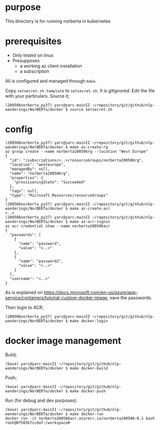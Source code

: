 # purpose

This directory is for running norberta in kubernetes

# prerequisites

* Only tested on linux
* Presupposes
  * a working az client installation
  * a subscription 

All is configured and managed through `make`. 

Copy `setsecret.sh.template` to `setsecret.sh`. It is gitignored. Edit the file with your particulars. Source it; 

```
(200506norberta_py37) yarc@yarc-mainII ~/repository/git/github/nlp-wanderings/NorBERTa/docker $ source setsecret.sh
```

  
# config

```
(200506norberta_py37) yarc@yarc-mainII ~/repository/git/github/nlp-wanderings/NorBERTa/docker $ make az-create-rg
az group create --name norberta200506rg --location "West Europe"
{
  "id": "/subscriptions/<..>/resourceGroups/norberta200506rg",
  "location": "westeurope",
  "managedBy": null,
  "name": "norberta200506rg",
  "properties": {
    "provisioningState": "Succeeded"
  },
  "tags": null,
  "type": "Microsoft.Resources/resourceGroups"
}
(200506norberta_py37) yarc@yarc-mainII ~/repository/git/github/nlp-wanderings/NorBERTa/docker $ make az-create-acr
<..>
(200506norberta_py37) yarc@yarc-mainII ~/repository/git/github/nlp-wanderings/NorBERTa/docker $ make az-acr-signin
az acr credential show --name norberta200506acr
{
  "passwords": [
    {
      "name": "password",
      "value": "<..>"
    },
    {
      "name": "password2",
      "value": "<..>"
    }
  ],
  "username": "<..>"
}
```

As is explained on https://docs.microsoft.com/en-us/azure/app-service/containers/tutorial-custom-docker-image, save the passwords. 

Then login to ACR; 

```
(200506norberta_py37) yarc@yarc-mainII ~/repository/git/github/nlp-wanderings/NorBERTa/docker $ make docker-login
```

# docker image management

Build; 

```
(base) yarc@yarc-mainII ~/repository/git/github/nlp-wanderings/NorBERTa/docker $ make docker-build
```

Push; 

```
(base) yarc@yarc-mainII ~/repository/git/github/nlp-wanderings/NorBERTa/docker $ make docker-push
```

Run (for debug and dev purposes):

```
(base) yarc@yarc-mainII ~/repository/git/github/nlp-wanderings/NorBERTa/docker $ make docker-run
docker run -it norberta200506acr.azurecr.io/norberta200506:0.1 bash
root@0f585b7ccda7:/workspace# 
```

